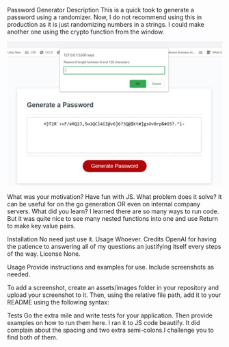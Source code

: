 Password Generator
Description
This is a quick took to generate a password using a randomizer. Now, I do not recommend using this in production as it is just randomizing numbers in a strings. I could make another one using the crypto function from the window. 


![alt text](https://github.com/DrDanik88/PasswordGenerator/blob/main/assets/images/Capture.JPG)


What was your motivation?
Have fun with JS.
What problem does it solve?
It can be useful for on the go generation OR even on internal company servers.
What did you learn?
I learned there are so many ways to run code. But it was quite nice to see many nested functions into one and use Return to make key:value pairs.

Installation
No need just use it.
Usage
Whoever.
Credits
OpenAI for having the patience to answering all of my questions an justifying itself every steps of the way.
License
None.


Usage
Provide instructions and examples for use. Include screenshots as needed.

To add a screenshot, create an assets/images folder in your repository and upload your screenshot to it. Then, using the relative file path, add it to your README using the following syntax:



Tests
Go the extra mile and write tests for your application. Then provide examples on how to run them here.
I ran it to JS code beautify. It did complain about the spacing and two extra semi-colons.I challenge you to find both of them.
